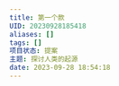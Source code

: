 ```yaml
---
title: 第一个款
UID: 20230928185418
aliases: []
tags: []
项目状态: 提案
主题: 探讨人类的起源
date: 2023-09-28 18:54:18
---
```





<!--more-->